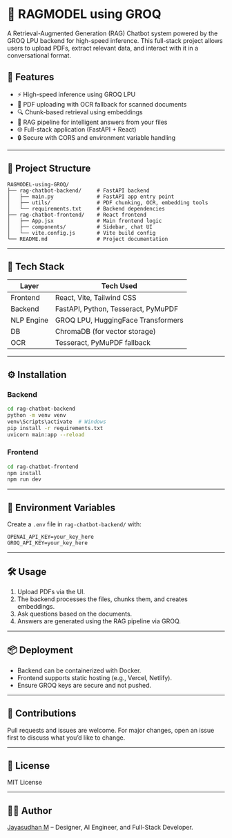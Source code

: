# 🧠 RAGMODEL using GROQ

A Retrieval-Augmented Generation (RAG) Chatbot system powered by the GROQ LPU backend for high-speed inference. This full-stack project allows users to upload PDFs, extract relevant data, and interact with it in a conversational format.

## 🚀 Features

- ⚡ High-speed inference using GROQ LPU
- 📄 PDF uploading with OCR fallback for scanned documents
- 🔍 Chunk-based retrieval using embeddings
- 🧠 RAG pipeline for intelligent answers from your files
- 🌐 Full-stack application (FastAPI + React)
- 🔒 Secure with CORS and environment variable handling

---

## 📁 Project Structure

```
RAGMODEL-using-GROQ/
├── rag-chatbot-backend/     # FastAPI backend
│   ├── main.py              # FastAPI app entry point
│   ├── utils/               # PDF chunking, OCR, embedding tools
│   └── requirements.txt     # Backend dependencies
├── rag-chatbot-frontend/    # React frontend
│   ├── App.jsx              # Main frontend logic
│   ├── components/          # Sidebar, chat UI
│   └── vite.config.js       # Vite build config
└── README.md                # Project documentation
```

---

## 🧪 Tech Stack

| Layer      | Tech Used           |
|------------|---------------------|
| Frontend   | React, Vite, Tailwind CSS |
| Backend    | FastAPI, Python, Tesseract, PyMuPDF |
| NLP Engine | GROQ LPU, HuggingFace Transformers |
| DB         | ChromaDB (for vector storage) |
| OCR        | Tesseract, PyMuPDF fallback |

---

## ⚙️ Installation

### Backend

```bash
cd rag-chatbot-backend
python -m venv venv
venv\Scripts\activate  # Windows
pip install -r requirements.txt
uvicorn main:app --reload
```

### Frontend

```bash
cd rag-chatbot-frontend
npm install
npm run dev
```

---

## 🔐 Environment Variables

Create a `.env` file in `rag-chatbot-backend/` with:

```env
OPENAI_API_KEY=your_key_here
GROQ_API_KEY=your_key_here
```

---

## 🛠️ Usage

1. Upload PDFs via the UI.
2. The backend processes the files, chunks them, and creates embeddings.
3. Ask questions based on the documents.
4. Answers are generated using the RAG pipeline via GROQ.

---

## 📦 Deployment

- Backend can be containerized with Docker.
- Frontend supports static hosting (e.g., Vercel, Netlify).
- Ensure GROQ keys are secure and not pushed.

---

## 🙌 Contributions

Pull requests and issues are welcome. For major changes, open an issue first to discuss what you’d like to change.

---

## 📄 License

MIT License

---

## 👨‍💻 Author

[Jayasudhan M](https://github.com/Jayasudhandesigner) – Designer, AI Engineer, and Full-Stack Developer.
